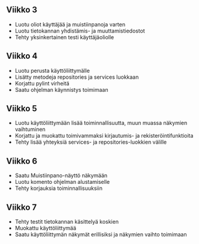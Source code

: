 ## Viikko 3

- Luotu oliot käyttäjää ja muistiinpanoja varten
- Luotu tietokannan yhdistämis- ja muuttamistiedostot
- Tehty yksinkertainen testi käyttäjäoliolle

## Viikko 4
- Luotu perusta käyttöliittymälle
- Lisätty metodeja repositories ja services luokkaan
- Korjattu pylint virheitä
- Saatu ohjelman käynnistys toimimaan

## Viikko 5
- Luotu käyttöliittymään lisää toiminnallisuutta, muun muassa näkymien vaihtuminen
- Korjattu ja muokattu toimivammaksi kirjautumis- ja rekisteröintifunktioita
- Tehty lisää yhteyksiä services- ja repositories-luokkien välille

## Viikko 6
- Saatu Muistiinpano-näyttö näkymään
- Luotu komento ohjelman alustamiselle
- Tehty korjauksia toiminnallisuuksiin

## Viikko 7
- Tehty testit tietokannan käsittelyä koskien
- Muokattu käyttöliittymää
- Saatu käyttöliittymän näkymät erillisiksi ja näkymien vaihto toimimaan
